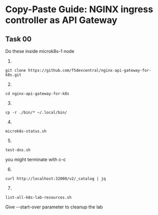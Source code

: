 # Copy-Paste Guide: NGINX ingress controller as API Gateway

## Task 00
Do these inside microk8s-1 node

1.
```
git clone https://github.com/f5devcentral/nginx-api-gateway-for-k8s.git
```
2.
```
cd nginx-api-gateway-for-k8s
```
3.
```
cp -r ./bin/* ~/.local/bin/
```
4.
```
microk8s-status.sh
```
5.
```
test-dns.sh
```
you might terminate with c-c

6.
```
curl http://localhost:32000/v2/_catalog | jq
```
7.
```
list-all-k8s-lab-resources.sh
```
Give --start-over parameter to cleanup the lab
